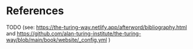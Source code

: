 <div style="page-break-after:always;"></div>

# References

TODO (see: https://the-turing-way.netlify.app/afterword/bibliography.html and https://github.com/alan-turing-institute/the-turing-way/blob/main/book/website/_config.yml )